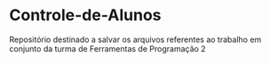 # Controle-de-Alunos
Repositório destinado a salvar os arquivos referentes ao trabalho em conjunto da turma de Ferramentas de Programação 2
